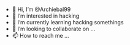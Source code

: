 - 👋 Hi, I’m @Archiebal99
- 👀 I’m interested in hacking
- 🌱 I’m currently learning hacking somethings
- 💞️ I’m looking to collaborate on ...
- 📫 How to reach me ...

<!---
Archiebal99/Archiebal99 is a ✨ special ✨ repository because its `README.md` (this file) appears on your GitHub profile.
You can click the Preview link to take a look at your changes.
--->
